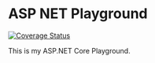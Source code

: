 # ASP NET Playground

[![Coverage Status](https://coveralls.io/repos/github/leandrocgsi/ASP_NET_Playground/badge.svg?branch=master)](https://coveralls.io/github/leandrocgsi/ASP_NET_Playground?branch=master)

This is my ASP.NET Core Playground.
